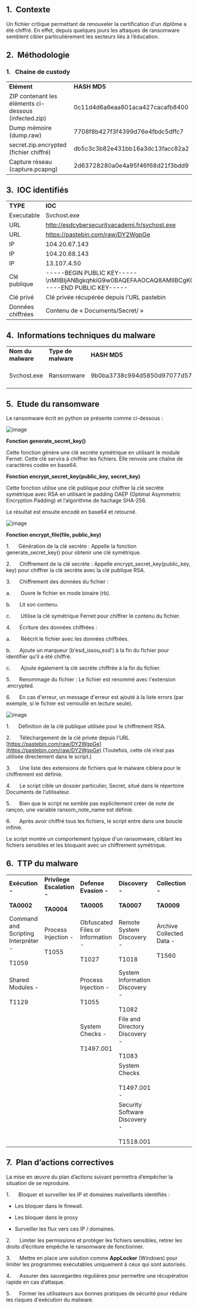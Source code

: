 
## 1.  Contexte

Un fichier critique permettant de renouveler la certification d'un diplôme a été chiffré. En effet, depuis quelques jours les attaques de ransomware semblent cibler particulièrement les secteurs liés à l’éducation.

## 2.  Méthodologie

### 1.   Chaine de custody 

|   |   |
|---|---|
|**Elément**|**HASH MD5**|
|ZIP contenant les éléments ci-dessous (infected.zip)|0c11d4d6a6eaa801aca427cacafb8400|
|Dump mémoire (dump.raw)|7708f8b427f3f4399d76e4fbdc5dffc7|
|secret.zip.encrypted (fichier chiffré)|db5c3c3b82e431bb16a3dc13facc82a2|
|Capture réseau (capture.pcapng)|2d63728280a0e4a95f46f68d21f3bdd9|

## 3.  IOC identifiés

|   |   |   |
|---|---|---|
|**TYPE**|**IOC**|**HASH MD5**|
|Executable|Svchost.exe|9b0ba3738c994d5850d97077d578d3bc|
|URL|http://esdcybersecurityacademi.fr/svchost.exe||
|URL|https://pastebin.com/raw/DY2WgpGe||
|IP|104.20.67.143||
|IP|104.20.68.143||
|IP|13.107.4.50||
|Clé publique|-----BEGIN PUBLIC KEY-----\nMIIBIjANBgkqhkiG9w0BAQEFAAOCAQ8AMIIBCgKCAQEAyH5WquT1lubJInFX8PHe\nUztSpYWO2f3Qe7VkgEjfPBu4k43rJbZqzo83laJMPrLSbUYm+PHolwnfO1+dCYtW\n7TqVWYMZf9NYmNxnA/s+CmB/hyEyabbvfpzOAcp0Pv/xhX4qPSnvhPX20lF/7Nm3\nXpmgcNtAopFDQzJP6WCFWxmP5qWVwy9z2f5b3Js5AyZu0aPSADXTloaAcAsUHLsH\nz3lVRUOGXVj7uVJdCxypAOraZWejSqa3qIv6r0cfalG585z2zhY1OfuvIUXwp7jh\ncaA+DzYvEIrda/csgyUdpxNnkJl0q1mPqC15/h6fOWUXTi81jzYID7shFgaAcLmo\nWQIDAQAB\n-----END PUBLIC KEY-----||
|Clé privé|Clé privée récupérée depuis l’URL pastebin||
|Données chiffrées|Contenu de « Documents/Secret/ »||

## 4.  Informations techniques du malware

|   |   |   |   |
|---|---|---|---|
|**Nom du malware**|**Type de malware**|**HASH MD5**|**Objectif visé**|
|Svchost.exe|Ransomware|9b0ba3738c994d5850d97077d578d3bc|Chiffrement des données|


## 5.  Etude du ransomware

Le ransomware écrit en python se présente comme ci-dessous :

![image](https://github.com/user-attachments/assets/725519dc-2084-4bd5-862b-7eecbe77f6fc)

**Fonction generate_secret_key()**

Cette fonction génère une clé secrète symétrique en utilisant le module Fernet. Cette clé servira à chiffrer les fichiers. Elle renvoie une chaîne de caractères codée en base64.

**Fonction encrypt_secret_key(public_key, secret_key)**

Cette fonction utilise une clé publique pour chiffrer la clé secrète symétrique avec RSA en utilisant le padding OAEP (Optimal Asymmetric Encryption Padding) et l’algorithme de hachage SHA-256.

Le résultat est ensuite encodé en base64 et retourné.

![image](https://github.com/user-attachments/assets/4bd09627-6895-4fc7-8da9-5e359083f4ea)

**Fonction encrypt_file(file, public_key)**

1.      Génération de la clé secrète : Appelle la fonction generate_secret_key() pour obtenir une clé symétrique.

2.      Chiffrement de la clé secrète : Appelle encrypt_secret_key(public_key, key) pour chiffrer la clé secrète avec la clé publique RSA.

3.      Chiffrement des données du fichier :

a.       Ouvre le fichier en mode binaire (rb).

b.      Lit son contenu.

c.       Utilise la clé symétrique Fernet pour chiffrer le contenu du fichier.

4.      Écriture des données chiffrées :

a.       Réécrit le fichier avec les données chiffrées.

b.      Ajoute un marqueur (b'esd_issou_esd') à la fin du fichier pour identifier qu’il a été chiffré.

c.       Ajoute également la clé secrète chiffrée à la fin du fichier.

5.      Renommage du fichier : Le fichier est renommé avec l'extension .encrypted.

6.      En cas d'erreur, un message d'erreur est ajouté à la liste errors (par exemple, si le fichier est verrouillé en lecture seule).  

![image](https://github.com/user-attachments/assets/571751ad-d22f-4a80-81b6-ce49e5af721c)

1.      Définition de la clé publique utilisée pour le chiffrement RSA.

2.      Téléchargement de la clé privée depuis l’URL [https://pastebin.com/raw/DY2WgpGe](https://pastebin.com/raw/DY2WgpGe) (Toutefois, cette clé n’est pas utilisée directement dans le script.)

3.      Une liste des extensions de fichiers que le malware ciblera pour le chiffrement est définie.

4.      Le script cible un dossier particulier, Secret, situé dans le répertoire Documents de l’utilisateur.

5.      Bien que le script ne semble pas explicitement créer de note de rançon, une variable ransom_note_name est définie.

6.      Après avoir chiffré tous les fichiers, le script entre dans une boucle infinie.

Le script montre un comportement typique d'un ransomware, ciblant les fichiers sensibles et les bloquant avec un chiffrement symétrique.

  

## 6.  TTP du malware

|   |   |   |   |   |   |
|---|---|---|---|---|---|
|**Exécution -**<br><br>**TA0002**|**Privilege Escalation -**<br><br>**TA0004**|**Defense Evasion -**<br><br>**TA0005**|**Discovery -**<br><br>**TA0007**|**Collection -**<br><br>**TA0009**|**Command and Control -**<br><br>**TA0011**|
|Command and Scripting Interpréter -<br><br>T1059|Process Injection -<br><br>T1055|Obfuscated Files or Information -<br><br>T1027|Remote System Discovery -<br><br>T1018|Archive Collected Data -<br><br>T1560|Application Layer Protocol -<br><br>T1071|
|Shared Modules -<br><br>T1129||Process Injection -<br><br>T1055|System Information Discovery -<br><br>T1082||Non-Application Layer Protocol -<br><br>T1095|
|||System Checks -<br><br>T1497.001|File and Directory Discovery -<br><br>T1083||Web Service -<br><br>T1102|
||||System Checks<br><br>T1497.001 -||Encrypted Channel -<br><br>T1573|
||||Security Software Discovery -<br><br>T1518.001|||

  

  

## 7.  Plan d’actions correctives

La mise en œuvre du plan d’actions suivant permettra d’empêcher la situation de se reproduire.

1.      Bloquer et surveiller les IP et domaines malveillants identifiés :

- Les bloquer dans le firewall.

- Les bloquer dans le proxy

- Surveiller les flux vers ces IP / domaines.

2.      Limiter les permissions et protéger les fichiers sensibles, retirer les droits d’écriture empêche le ransomware de fonctionner.

3.      Mettre en place une solution comme **AppLocker** (Windows) pour limiter les programmes exécutables uniquement à ceux qui sont autorisés.

4.      Assurer des sauvegardes régulières pour permettre une récupération rapide en cas d’attaque.

5.      Former les utilisateurs aux bonnes pratiques de sécurité pour réduire les risques d'exécution du malware.
